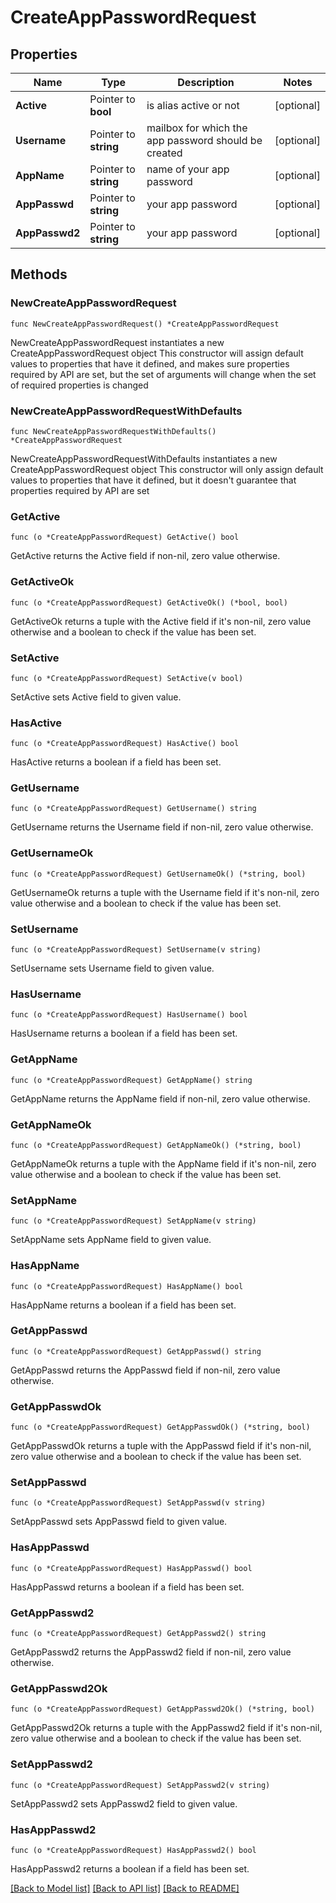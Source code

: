 # CreateAppPasswordRequest

## Properties

Name | Type | Description | Notes
------------ | ------------- | ------------- | -------------
**Active** | Pointer to **bool** | is alias active or not | [optional] 
**Username** | Pointer to **string** | mailbox for which the app password should be created | [optional] 
**AppName** | Pointer to **string** | name of your app password | [optional] 
**AppPasswd** | Pointer to **string** | your app password | [optional] 
**AppPasswd2** | Pointer to **string** | your app password | [optional] 

## Methods

### NewCreateAppPasswordRequest

`func NewCreateAppPasswordRequest() *CreateAppPasswordRequest`

NewCreateAppPasswordRequest instantiates a new CreateAppPasswordRequest object
This constructor will assign default values to properties that have it defined,
and makes sure properties required by API are set, but the set of arguments
will change when the set of required properties is changed

### NewCreateAppPasswordRequestWithDefaults

`func NewCreateAppPasswordRequestWithDefaults() *CreateAppPasswordRequest`

NewCreateAppPasswordRequestWithDefaults instantiates a new CreateAppPasswordRequest object
This constructor will only assign default values to properties that have it defined,
but it doesn't guarantee that properties required by API are set

### GetActive

`func (o *CreateAppPasswordRequest) GetActive() bool`

GetActive returns the Active field if non-nil, zero value otherwise.

### GetActiveOk

`func (o *CreateAppPasswordRequest) GetActiveOk() (*bool, bool)`

GetActiveOk returns a tuple with the Active field if it's non-nil, zero value otherwise
and a boolean to check if the value has been set.

### SetActive

`func (o *CreateAppPasswordRequest) SetActive(v bool)`

SetActive sets Active field to given value.

### HasActive

`func (o *CreateAppPasswordRequest) HasActive() bool`

HasActive returns a boolean if a field has been set.

### GetUsername

`func (o *CreateAppPasswordRequest) GetUsername() string`

GetUsername returns the Username field if non-nil, zero value otherwise.

### GetUsernameOk

`func (o *CreateAppPasswordRequest) GetUsernameOk() (*string, bool)`

GetUsernameOk returns a tuple with the Username field if it's non-nil, zero value otherwise
and a boolean to check if the value has been set.

### SetUsername

`func (o *CreateAppPasswordRequest) SetUsername(v string)`

SetUsername sets Username field to given value.

### HasUsername

`func (o *CreateAppPasswordRequest) HasUsername() bool`

HasUsername returns a boolean if a field has been set.

### GetAppName

`func (o *CreateAppPasswordRequest) GetAppName() string`

GetAppName returns the AppName field if non-nil, zero value otherwise.

### GetAppNameOk

`func (o *CreateAppPasswordRequest) GetAppNameOk() (*string, bool)`

GetAppNameOk returns a tuple with the AppName field if it's non-nil, zero value otherwise
and a boolean to check if the value has been set.

### SetAppName

`func (o *CreateAppPasswordRequest) SetAppName(v string)`

SetAppName sets AppName field to given value.

### HasAppName

`func (o *CreateAppPasswordRequest) HasAppName() bool`

HasAppName returns a boolean if a field has been set.

### GetAppPasswd

`func (o *CreateAppPasswordRequest) GetAppPasswd() string`

GetAppPasswd returns the AppPasswd field if non-nil, zero value otherwise.

### GetAppPasswdOk

`func (o *CreateAppPasswordRequest) GetAppPasswdOk() (*string, bool)`

GetAppPasswdOk returns a tuple with the AppPasswd field if it's non-nil, zero value otherwise
and a boolean to check if the value has been set.

### SetAppPasswd

`func (o *CreateAppPasswordRequest) SetAppPasswd(v string)`

SetAppPasswd sets AppPasswd field to given value.

### HasAppPasswd

`func (o *CreateAppPasswordRequest) HasAppPasswd() bool`

HasAppPasswd returns a boolean if a field has been set.

### GetAppPasswd2

`func (o *CreateAppPasswordRequest) GetAppPasswd2() string`

GetAppPasswd2 returns the AppPasswd2 field if non-nil, zero value otherwise.

### GetAppPasswd2Ok

`func (o *CreateAppPasswordRequest) GetAppPasswd2Ok() (*string, bool)`

GetAppPasswd2Ok returns a tuple with the AppPasswd2 field if it's non-nil, zero value otherwise
and a boolean to check if the value has been set.

### SetAppPasswd2

`func (o *CreateAppPasswordRequest) SetAppPasswd2(v string)`

SetAppPasswd2 sets AppPasswd2 field to given value.

### HasAppPasswd2

`func (o *CreateAppPasswordRequest) HasAppPasswd2() bool`

HasAppPasswd2 returns a boolean if a field has been set.


[[Back to Model list]](../README.md#documentation-for-models) [[Back to API list]](../README.md#documentation-for-api-endpoints) [[Back to README]](../README.md)


